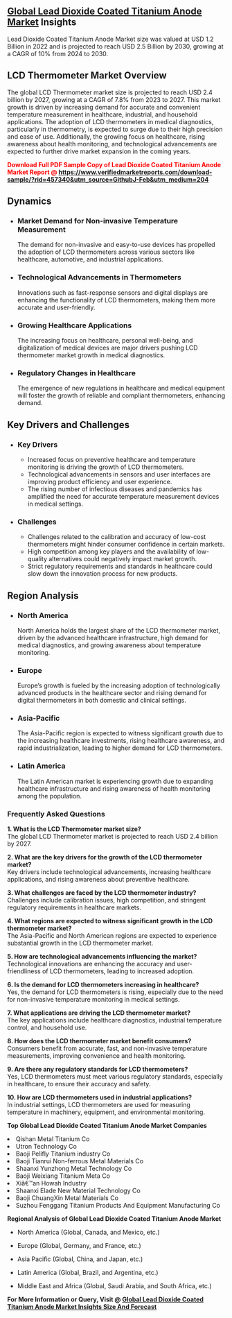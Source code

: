 <h2><a href="https://www.verifiedmarketreports.com/download-sample/?rid=457340&amp;utm_source=GithubJ&amp;utm_medium=204" target="_blank">Global Lead Dioxide Coated Titanium Anode Market</a> Insights</h2><p>Lead Dioxide Coated Titanium Anode Market size was valued at USD 1.2 Billion in 2022 and is projected to reach USD 2.5 Billion by 2030, growing at a CAGR of 10% from 2024 to 2030.</p><p> <h2>LCD Thermometer Market Overview</h2> <p>The global LCD Thermometer market size is projected to reach USD 2.4 billion by 2027, growing at a CAGR of 7.8% from 2023 to 2027. This market growth is driven by increasing demand for accurate and convenient temperature measurement in healthcare, industrial, and household applications. The adoption of LCD thermometers in medical diagnostics, particularly in thermometry, is expected to surge due to their high precision and ease of use. Additionally, the growing focus on healthcare, rising awareness about health monitoring, and technological advancements are expected to further drive market expansion in the coming years.</p> <p><strong><p><span class=""><span style="color: #ff0000;"><strong>Download Full PDF Sample Copy of Lead Dioxide Coated Titanium Anode Market Report</strong> @ </span><a href="https://www.verifiedmarketreports.com/download-sample/?rid=457340&amp;utm_source=GithubJ-Feb&amp;utm_medium=204" target="_blank">https://www.verifiedmarketreports.com/download-sample/?rid=457340&amp;utm_source=GithubJ-Feb&amp;utm_medium=204</a></span></p></strong></p> <h2>Dynamics</h2> <ul> <li><h3>Market Demand for Non-invasive Temperature Measurement</h3> The demand for non-invasive and easy-to-use devices has propelled the adoption of LCD thermometers across various sectors like healthcare, automotive, and industrial applications. </li> <li><h3>Technological Advancements in Thermometers</h3> Innovations such as fast-response sensors and digital displays are enhancing the functionality of LCD thermometers, making them more accurate and user-friendly. </li> <li><h3>Growing Healthcare Applications</h3> The increasing focus on healthcare, personal well-being, and digitalization of medical devices are major drivers pushing LCD thermometer market growth in medical diagnostics. </li> <li><h3>Regulatory Changes in Healthcare</h3> The emergence of new regulations in healthcare and medical equipment will foster the growth of reliable and compliant thermometers, enhancing demand. </li> </ul> <h2>Key Drivers and Challenges</h2> <ul> <li><h3>Key Drivers</h3> <ul> <li>Increased focus on preventive healthcare and temperature monitoring is driving the growth of LCD thermometers.</li> <li>Technological advancements in sensors and user interfaces are improving product efficiency and user experience.</li> <li>The rising number of infectious diseases and pandemics has amplified the need for accurate temperature measurement devices in medical settings.</li> </ul> </li> <li><h3>Challenges</h3> <ul> <li>Challenges related to the calibration and accuracy of low-cost thermometers might hinder consumer confidence in certain markets.</li> <li>High competition among key players and the availability of low-quality alternatives could negatively impact market growth.</li> <li>Strict regulatory requirements and standards in healthcare could slow down the innovation process for new products.</li> </ul> </li> </ul> <h2>Region Analysis</h2> <ul> <li><h3>North America</h3> North America holds the largest share of the LCD thermometer market, driven by the advanced healthcare infrastructure, high demand for medical diagnostics, and growing awareness about temperature monitoring. </li> <li><h3>Europe</h3> Europe’s growth is fueled by the increasing adoption of technologically advanced products in the healthcare sector and rising demand for digital thermometers in both domestic and clinical settings. </li> <li><h3>Asia-Pacific</h3> The Asia-Pacific region is expected to witness significant growth due to the increasing healthcare investments, rising healthcare awareness, and rapid industrialization, leading to higher demand for LCD thermometers. </li> <li><h3>Latin America</h3> The Latin American market is experiencing growth due to expanding healthcare infrastructure and rising awareness of health monitoring among the population. </li> </ul> <h3>Frequently Asked Questions</h3> <p><strong>1. What is the LCD Thermometer market size?</strong><br> The global LCD Thermometer market is projected to reach USD 2.4 billion by 2027.</p> <p><strong>2. What are the key drivers for the growth of the LCD thermometer market?</strong><br> Key drivers include technological advancements, increasing healthcare applications, and rising awareness about preventive healthcare.</p> <p><strong>3. What challenges are faced by the LCD thermometer industry?</strong><br> Challenges include calibration issues, high competition, and stringent regulatory requirements in healthcare markets.</p> <p><strong>4. What regions are expected to witness significant growth in the LCD thermometer market?</strong><br> The Asia-Pacific and North American regions are expected to experience substantial growth in the LCD thermometer market.</p> <p><strong>5. How are technological advancements influencing the market?</strong><br> Technological innovations are enhancing the accuracy and user-friendliness of LCD thermometers, leading to increased adoption.</p> <p><strong>6. Is the demand for LCD thermometers increasing in healthcare?</strong><br> Yes, the demand for LCD thermometers is rising, especially due to the need for non-invasive temperature monitoring in medical settings.</p> <p><strong>7. What applications are driving the LCD thermometer market?</strong><br> The key applications include healthcare diagnostics, industrial temperature control, and household use.</p> <p><strong>8. How does the LCD thermometer market benefit consumers?</strong><br> Consumers benefit from accurate, fast, and non-invasive temperature measurements, improving convenience and health monitoring.</p> <p><strong>9. Are there any regulatory standards for LCD thermometers?</strong><br> Yes, LCD thermometers must meet various regulatory standards, especially in healthcare, to ensure their accuracy and safety.</p> <p><strong>10. How are LCD thermometers used in industrial applications?</strong><br> In industrial settings, LCD thermometers are used for measuring temperature in machinery, equipment, and environmental monitoring.</p> </p><p><strong>Top Global Lead Dioxide Coated Titanium Anode Market Companies</strong></p><div data-test-id=""><p><li>Qishan Metal Titanium Co</li><li> Utron Technology Co</li><li> Baoji Pelifly Titanium industry Co</li><li> Baoji Tianrui Non-ferrous Metal Materials Co</li><li> Shaanxi Yunzhong Metal Technology Co</li><li> Baoji Weixiang Titanium Meta Co</li><li> Xiâ€™an Howah Industry</li><li> Shaanxi Elade New Material Technology Co</li><li> Baoji ChuangXin Metal Materials Co</li><li> Suzhou Fenggang Titanium Products And Equipment Manufacturing Co</li></p><div><strong>Regional Analysis of&nbsp;Global Lead Dioxide Coated Titanium Anode Market</strong></div><ul><li dir="ltr"><p dir="ltr">North America&nbsp;(Global, Canada, and Mexico, etc.)</p></li><li dir="ltr"><p dir="ltr">Europe (Global, Germany, and France, etc.)</p></li><li dir="ltr"><p dir="ltr">Asia Pacific&nbsp;(Global, China, and Japan, etc.)</p></li><li dir="ltr"><p dir="ltr">Latin America&nbsp;(Global, Brazil, and Argentina, etc.)</p></li><li dir="ltr">Middle East and Africa&nbsp;(Global, Saudi Arabia, and South Africa, etc.)</li></ul><p><strong>For More Information or Query, Visit @&nbsp;</strong><strong><a href="https://www.verifiedmarketreports.com/product/lead-dioxide-coated-titanium-anode-market/?utm_source=GithubJ&amp;utm_medium=204" target="_blank">Global Lead Dioxide Coated Titanium Anode Market Insights Size And Forecast</a></strong></p></div>
